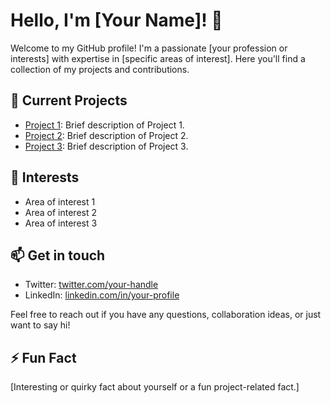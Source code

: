 # Hello, I'm [Your Name]! 👋

Welcome to my GitHub profile! I'm a passionate [your profession or interests] with expertise in [specific areas of interest]. Here you'll find a collection of my projects and contributions.

## 🔭 Current Projects

- [Project 1](link-to-project-1): Brief description of Project 1.
- [Project 2](link-to-project-2): Brief description of Project 2.
- [Project 3](link-to-project-3): Brief description of Project 3.

## 🌱 Interests

- Area of interest 1
- Area of interest 2
- Area of interest 3

## 📫 Get in touch

- Twitter: [twitter.com/your-handle](https://twitter.com/your-handle)
- LinkedIn: [linkedin.com/in/your-profile](https://www.linkedin.com/in/your-profile)

Feel free to reach out if you have any questions, collaboration ideas, or just want to say hi!

## ⚡ Fun Fact

[Interesting or quirky fact about yourself or a fun project-related fact.]
